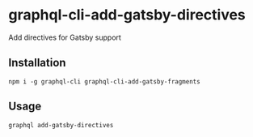 # graphql-cli-add-gatsby-directives

Add directives for Gatsby support

## Installation

```npm i -g graphql-cli graphql-cli-add-gatsby-fragments```

## Usage
```
graphql add-gatsby-directives
```
